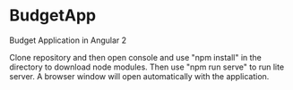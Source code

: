 # BudgetApp
Budget Application in Angular 2

Clone repository and then open console and use "npm install" in the directory to download node modules.
Then use "npm run serve" to run lite server. A browser window will open automatically with the application.
